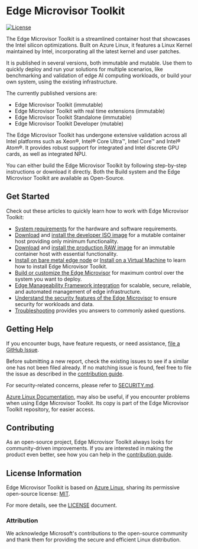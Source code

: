 # Edge Microvisor Toolkit

[![License](https://img.shields.io/badge/License-MIT-blue.svg)](./LICENSE)

The Edge Microvisor Toolkit is a streamlined container host that
showcases the Intel silicon optimizations. Built on Azure Linux, it features a
Linux Kernel maintained by Intel, incorporating all the latest kernel and user
patches.

It is published in several versions, both immutable and mutable. Use them to
quickly deploy and run your solutions for multiple scenarios, like benchmarking
and validation of edge AI computing workloads, or build your own system, using
the existing infrastructure.

The currently published versions are:

* Edge Microvisor Toolkit (immutable)
* Edge Microvisor Toolkit with real time extensions (immutable)
* Edge Microvisor Toolkit Standalone (immutable)
* Edge Microvisor Toolkit Developer (mutable)

The Edge Microvisor Toolkit has undergone extensive validation across all Intel
platforms such as  Xeon®, Intel® Core Ultra™, Intel Core™ and Intel® Atom®. It
provides robust support for integrated and Intel discrete GPU cards, as well as
integrated NPU.

You can either build the Edge Microvisor Toolkit by following step-by-step
instructions or download it directly. Both the Build system and the Edge Microvisor
Toolkit are available as Open-Source.

## Get Started

Check out these articles to quickly learn how to work with Edge Microvisor Toolkit:

* [System requirements](./docs/developer-guide/system-requirements.md)
  for the hardware and software requirements.
* [Download](https://edgesoftwarecatalog.intel.com/details/?microserviceType=recipe&microserviceNameForUrl=edge--microvisor-toolkit-development-node) and [install the developer ISO image](./docs/developer-guide/get-started.md#edge-microvisor-toolkit-developer)
  for a mutable container host providing only minimum functionality.
* [Download](https://edgesoftwarecatalog.intel.com/details/?microserviceType=recipe&microserviceNameForUrl=edge-microvisor-toolkit-standalone-node) and [install the production RAW image]( ./docs/developer-guide/get-started.md#edge-microvisor-toolkit-standalone)
  for an immutable container host with essential functionality.
* [Install on bare metal edge node](./docs/developer-guide/get-started/installation-howto.md#baremetal-with-iso) or
  [Install on a Virtual Machine](./docs/developer-guide/get-started/installation-howto.md#virtual-machine-with-hyper-v)
  to learn how to install Edge Microvisor Toolkit.
* [Build or customize the Edge Microvisor](./docs/developer-guide/get-started/building-howto.md)
  for maximum control over the system you want to deploy.
* [Edge Manageability Framework integration](./docs/developer-guide/deployment-edge-orchestrator.md)
  for scalable, secure, reliable, and automated management of edge infrastructure.
* [Understand the security features of the Edge Microvisor](./docs/developer-guide/security.md)
  to ensure security for workloads and data.
* [Troubleshooting](./docs/developer-guide/troubleshooting.md) provides you answers to commonly asked questions.

## Getting Help

If you encounter bugs, have feature requests, or need assistance,
[file a GitHub Issue](https://github.com/open-edge-platform/edge-microvisor-toolkit/issues).

Before submitting a new report, check the existing issues to see if a similar one has not
been filed already. If no matching issue is found, feel free to file the issue as described
in the [contribution guide](./docs/developer-guide/contribution.md).

For security-related concerns, please refer to [SECURITY.md](./SECURITY.md).

[Azure Linux Documentation](toolkit/docs/), may also be useful, if you encounter
problems when using Edge Microvisor Toolkit. Its copy is part of the Edge
Microvisor Toolkit repository, for easier access.

## Contributing

As an open-source project, Edge Microvisor Toolkit always looks for community-driven
improvements. If you are interested in making the product even better, see how you can
help in the [contribution guide](./docs/developer-guide/contribution.md).

## License Information

Edge Microvisor Toolkit is based on [Azure Linux](https://github.com/microsoft/azurelinux),
sharing its permissive open-source license:
[MIT](https://github.com/microsoft/azurelinux/blob/3.0/LICENSE).

For more details, see the [LICENSE](./LICENSE) document.

### Attribution

We acknowledge Microsoft's contributions to the open-source community and thank
them for providing the secure and efficient Linux distribution.
